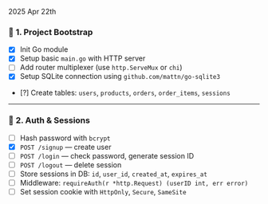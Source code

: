 2025 Apr 22th

### 🧱 **1. Project Bootstrap**
- [x] Init Go module
- [x] Setup basic `main.go` with HTTP server
- [ ] Add router multiplexer (use `http.ServeMux` or `chi`)
- [x] Setup SQLite connection using `github.com/mattn/go-sqlite3`
- [?] Create tables: `users`, `products`, `orders`, `order_items`, `sessions`

---

### 🔐 **2. Auth & Sessions**
- [ ] Hash password with `bcrypt`
- [x] `POST /signup` — create user
- [ ] `POST /login` — check password, generate session ID
- [ ] `POST /logout` — delete session
- [ ] Store sessions in DB: `id`, `user_id`, `created_at`, `expires_at`
- [ ] Middleware: `requireAuth(r *http.Request) (userID int, err error)`
- [ ] Set session cookie with `HttpOnly`, `Secure`, `SameSite`
